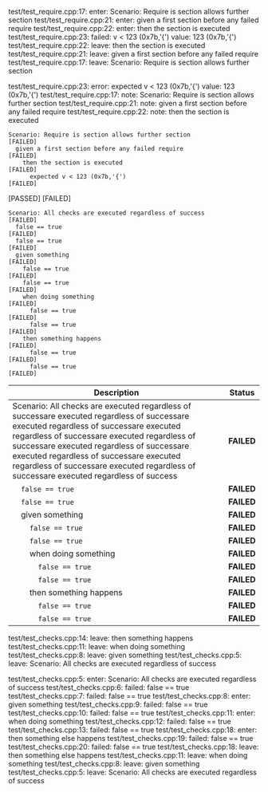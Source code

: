 test/test_require.cpp:17: enter: Scenario: Require is section allows further section
test/test_require.cpp:21: enter: given a first section before any failed require
test/test_require.cpp:22: enter: then the section is executed
test/test_require.cpp:23: failed: v < 123 (0x7b,'{')
    value: 123 (0x7b,'{')
test/test_require.cpp:22: leave: then the section is executed
test/test_require.cpp:21: leave: given a first section before any failed require
test/test_require.cpp:17: leave: Scenario: Require is section allows further section


test/test_require.cpp:23: error: expected v < 123 (0x7b,'{')
    value: 123 (0x7b,'{')
test/test_require.cpp:17: note: Scenario: Require is section allows further section
test/test_require.cpp:21: note: given a first section before any failed require
test/test_require.cpp:22: note: then the section is executed

```
Scenario: Require is section allows further section                     [FAILED]
  given a first section before any failed require                       [FAILED]
    then the section is executed                                        [FAILED]
      expected v < 123 (0x7b,'{')                                       [FAILED]
```

[PASSED]
[FAILED]

```
Scenario: All checks are executed regardless of success                 [FAILED]
  false == true                                                         [FAILED]
  false == true                                                         [FAILED]
  given something                                                       [FAILED]
    false == true                                                       [FAILED]
    false == true                                                       [FAILED]
    when doing something                                                [FAILED]
      false == true                                                     [FAILED]
      false == true                                                     [FAILED]
    then something happens                                              [FAILED]
      false == true                                                     [FAILED]
      false == true                                                     [FAILED]
```


| Description  | Status |
|--------|------|
|Scenario: All checks are executed regardless of successare executed regardless of successare executed regardless of successare executed regardless of successare executed regardless of successare executed regardless of successare executed regardless of successare executed regardless of successare executed regardless of successare executed regardless of success | **FAILED** |
|&nbsp;&nbsp;&nbsp;&nbsp;`false == true` | **FAILED** |
|&nbsp;&nbsp;&nbsp;&nbsp;`false == true` | **FAILED** |
|&nbsp;&nbsp;&nbsp;&nbsp;given something | **FAILED** |
|&nbsp;&nbsp;&nbsp;&nbsp;&nbsp;&nbsp;&nbsp;&nbsp;`false == true` | **FAILED** |
|&nbsp;&nbsp;&nbsp;&nbsp;&nbsp;&nbsp;&nbsp;&nbsp;`false == true` | **FAILED** |
|&nbsp;&nbsp;&nbsp;&nbsp;&nbsp;&nbsp;&nbsp;&nbsp;when doing something | **FAILED** |
|&nbsp;&nbsp;&nbsp;&nbsp;&nbsp;&nbsp;&nbsp;&nbsp;&nbsp;&nbsp;&nbsp;&nbsp;`false == true` | **FAILED** |
|&nbsp;&nbsp;&nbsp;&nbsp;&nbsp;&nbsp;&nbsp;&nbsp;&nbsp;&nbsp;&nbsp;&nbsp;`false == true` | **FAILED** |
|&nbsp;&nbsp;&nbsp;&nbsp;&nbsp;&nbsp;&nbsp;&nbsp;then something happens | **FAILED** |
|&nbsp;&nbsp;&nbsp;&nbsp;&nbsp;&nbsp;&nbsp;&nbsp;&nbsp;&nbsp;&nbsp;&nbsp;`false == true` | **FAILED** |
|&nbsp;&nbsp;&nbsp;&nbsp;&nbsp;&nbsp;&nbsp;&nbsp;&nbsp;&nbsp;&nbsp;&nbsp;`false == true` | **FAILED** |


test/test_checks.cpp:14: leave: then something happens
test/test_checks.cpp:11: leave: when doing something
test/test_checks.cpp:8: leave: given something
test/test_checks.cpp:5: leave: Scenario: All checks are executed regardless of success

test/test_checks.cpp:5: enter: Scenario: All checks are executed regardless of success
test/test_checks.cpp:6: failed: false == true
test/test_checks.cpp:7: failed: false == true
test/test_checks.cpp:8: enter: given something
test/test_checks.cpp:9: failed: false == true
test/test_checks.cpp:10: failed: false == true
test/test_checks.cpp:11: enter: when doing something
test/test_checks.cpp:12: failed: false == true
test/test_checks.cpp:13: failed: false == true
test/test_checks.cpp:18: enter: then something else happens
test/test_checks.cpp:19: failed: false == true
test/test_checks.cpp:20: failed: false == true
test/test_checks.cpp:18: leave: then something else happens
test/test_checks.cpp:11: leave: when doing something
test/test_checks.cpp:8: leave: given something
test/test_checks.cpp:5: leave: Scenario: All checks are executed regardless of success
